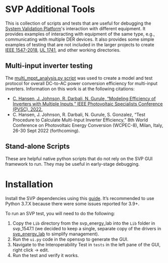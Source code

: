 # SVP Additional Tools
This is collection of scripts and tests that are useful for debugging the [System Validation Platform](https://github.com/jayatsandia/svp)'s interaction with different equipment. It provides examples of interacting with equipment of the same type, e.g., communicating with multiple DER devices.  It also provides some simple examples of testing that are not included in the larger projects to create [IEEE 1547-2018](https://github.com/jayatsandia/svp_1547.1), [UL 1741](https://github.com/jayatsandia/svp_UL1741SA), and other working directories. 

## Multi-input inverter testing
The [multi_mppt_analysis.py script](/Scripts/multi_mppt_analysis.py) was used to create a model and test protocol for overall DC-to-AC power conversion efficiency for multi-input inverters.  Information on this work is at the following citations: 
*	[C. Hansen, J. Johnson, R. Darbali, N. Gurule, “Modeling Efficiency of Inverters with Multiple Inputs,” IEEE Photovoltaic Specialists Conference (PVSC), 2022.](https://www.researchgate.net/publication/361114989_Modeling_Efficiency_of_Inverters_with_Multiple_Inputs)
*	C. Hansen, J. Johnson, R. Darbali, N. Gurule, S. Gonzalez, “Test Procedure to Calculate Multi-Input Inverter Efficiency,” 8th World Conference on Photovoltaic Energy Conversion (WCPEC-8), Milan, Italy, 26-30 Sept 2022 (forthcoming). 

## Stand-alone Scripts
These are helpful native python scripts that do not rely on the SVP GUI framework to run.  They may be useful in early-stage debugging. 

# Installation
Install the SVP dependencies using this [guide](https://github.com/jayatsandia/svp/blob/master/doc/INSTALL.md).  It’s recommended to use Python 3.7.X because there were some issues reported for 3.9+. 

To run an SVP test, you will need to do the following: 
1. Copy the `Lib` directory from the svp_energy_lab into the `Lib` folder in svp_1547.1 (we decided to keep a single, separate copy of the drivers in [svp_energy_lab](https://github.com/jayatsandia/svp_energy_lab) to simplify management).  
2. Run the `ui.py` code in the opensvp to generate the GUI. 
3. Navigate to the Interoperability Test in `tests` in the left pane of the GUI, right click -> edit. 
4. Run the test and verify it works. 
